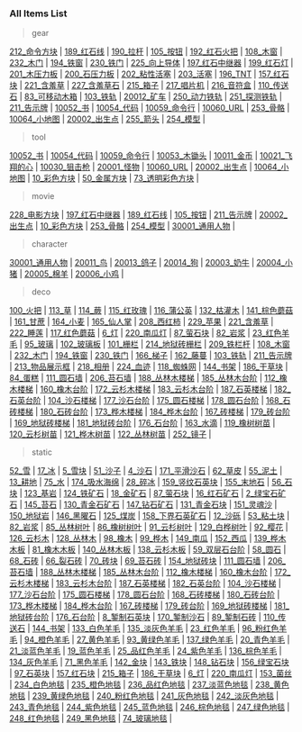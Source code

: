 <!-- BEGIN_AUTOGEN: do NOT edit in this block -->
### All Items List



> gear

[212_命令方块](item_Command_Block) | [189_红石线](item_Redstone_Wire) | [190_拉杆](item_Lever) | [105_按钮](item_Stone_Button) | [192_红石火把](item_Redstone_Torch_On) | [108_木窗](item_Trapdoor) | [232_木门](item_Wooden_Door) | [194_铁窗](item_IronTrapdoor) | [230_铁门](item_Iron_Door) | [225_向上导体](item_Redstone_Conductor) | [197_红石中继器](item_Redstone_Repeater) | [199_红石灯](item_Redstone_Lamp) | [201_木压力板](item_Wooden_Pressure_Plate) | [200_石压力板](item_Stone_Pressure_Plate) | [202_粘性活塞](item_StickyPiston) | [203_活塞](item_Piston) | [196_TNT](item_TNT) | [157_红石块](item_Block_Of_Redstone) | [221_含羞草](item_CornerGrass) | [227_含羞草石](item_BlockUpdateDetector) | [215_箱子](item_Chest) | [217_唱片机](item_MusicBox) | [216_音符盒](item_Note_Block) | [110_传送石](item_TeleportStone) | [83_可移动木箱](item_PhysicalBox) | [103_铁轨](item_Rails) | [20012_矿车](item_railcar) | [250_动力铁轨](item_RailPowered) | [251_探测铁轨](item_RailDetector) | [211_告示牌](item_Sign_Post) | [10052_书](item_Book) | [10054_代码](item_Code) | [10059_命令行](item_CommandLine) | [10060_URL](item_CmdUrl) | [253_骨骼](item_Bone) | [10064_小地图](item_Minimap) | [20002_出生点](item_player_spawn_point) | [255_箭头](item_BlockArrow) | [254_模型](item_BlockModel) | 

> tool

[10052_书](item_Book) | [10054_代码](item_Code) | [10059_命令行](item_CommandLine) | [10053_木锄头](item_wood_hoe) | [10011_金币](item_gold_coin) | [10021_飞翔的心](item_heart_blue) | [10030_狙击枪](item_gun_snipper) | [20001_怪物](item_simple_mob) | [10060_URL](item_CmdUrl) | [20002_出生点](item_player_spawn_point) | [10064_小地图](item_Minimap) | [10_彩色方块](item_ColorBlock) | [50_金属方块](item_MetalBlock) | [73_透明彩色方块](item_TransparentColorBlock) | 

> movie

[228_电影方块](item_MovieClip) | [197_红石中继器](item_Redstone_Repeater) | [189_红石线](item_Redstone_Wire) | [105_按钮](item_Stone_Button) | [211_告示牌](item_Sign_Post) | [20002_出生点](item_player_spawn_point) | [10_彩色方块](item_ColorBlock) | [253_骨骼](item_Bone) | [254_模型](item_BlockModel) | [30001_通用人物](item_villager) | 

> character

[30001_通用人物](item_villager) | [20011_鸟](item_bird) | [20013_鸽子](item_pigeon) | [20014_狗](item_dog) | [20003_奶牛](item_cow) | [20004_小猪](item_pig) | [20005_棉羊](item_sheep) | [20006_小鸡](item_chicken) | 

> deco

[100_火把](item_Torch) | [113_草](item_TallGrass) | [114_蕨](item_Fern) | [115_红玫瑰](item_Red_Rose) | [116_蒲公英](item_Yellow_Flower) | [132_枯灌木](item_DeadBush) | [141_棕色蘑菇](item_Brown_Mushroom) | [161_甘蔗](item_Reed) | [164_小麦](item_Wheat) | [165_仙人掌](item_Cactus) | [208_西红柿](item_Tomato) | [229_苹果](item_Apple) | [221_含羞草](item_CornerGrass) | [222_睡莲](item_LilyPad) | [117_红色蘑菇](item_Red_Mushroom) | [6_灯](item_Lamp) | [220_南瓜灯](item_Pumpkin_Lantern) | [87_萤石块](item_Glowstone) | [82_岩浆](item_Lava) | [23_红色羊毛](item_Red_Wool) | [95_玻璃](item_Glass) | [102_玻璃板](item_GlassPane) | [101_栅栏](item_Fence) | [214_地狱砖栅栏](item_NetherBrickFence) | [209_铁栏杆](item_IronBars) | [108_木窗](item_Trapdoor) | [232_木门](item_Wooden_Door) | [194_铁窗](item_IronTrapdoor) | [230_铁门](item_Iron_Door) | [166_梯子](item_Ladder) | [162_藤蔓](item_Vines) | [103_铁轨](item_Rails) | [211_告示牌](item_Sign_Post) | [213_物品展示框](item_Wall_Sign) | [218_相册](item_Painting) | [224_血迹](item_bloodstain) | [118_蜘蛛网](item_Cobweb) | [144_书架](item_Bookshelf) | [186_干草块](item_Hay_Block) | [84_蛋糕](item_Cake) | [111_圆石墙](item_Cobblestone_Wall) | [206_苔石墙](item_Mossy_Cobblestone_Wall) | [188_丛林木楼梯](item_Jungle_Wood_Stairs) | [185_丛林木台阶](item_Jungle_Wood_Slab) | [112_橡木楼梯](item_Oak_Wood_Stairs) | [160_橡木台阶](item_Oak_Wood_Slab) | [172_云杉木楼梯](item_Spruce_Wood_Stairs) | [183_云杉木台阶](item_Spruce_Wood_Slab) | [187_石英楼梯](item_Quartz_Stairs) | [182_石英台阶](item_Quartz_Slab) | [104_沙石楼梯](item_Sandstone_Stairs) | [177_沙石台阶](item_Sandstone_Slab) | [175_圆石楼梯](item_Cobblestone_Stairs) | [178_圆石台阶](item_Cobblestone_Slab) | [168_石砖楼梯](item_StoneBrick_Stairs) | [180_石砖台阶](item_StoneBrick_Slab) | [173_桦木楼梯](item_Birch_Wood_Stairs) | [184_桦木台阶](item_Birch_Wood_Slab) | [167_砖楼梯](item_Brick_Stairs) | [179_砖台阶](item_Brick_Slab) | [169_地狱砖楼梯](item_NetherBrick_Stairs) | [181_地狱砖台阶](item_NetherBrick_Slab) | [176_石台阶](item_Stone_Slab) | [163_水滴](item_WaterDrop) | [119_橡树树苗](item_Oak_Sapling) | [120_云杉树苗](item_Spruce_Sapling) | [121_桦木树苗](item_Birch_Sapling) | [122_丛林树苗](item_Jungle_Sapling) | [252_镜子](item_Mirror) | 

> static

[52_雪](item_Snow) | [17_冰](item_Ice) | [5_雪块](item_Snow_Block) | [51_沙子](item_Sand) | [4_沙石](item_Sandstone) | [171_平滑沙石](item_Smooth_Sandstone) | [62_草皮](item_Grass) | [55_泥土](item_Dirt) | [13_耕地](item_Soil) | [75_水](item_Water) | [174_吸水海绵](item_Sponge) | [28_碎冰](item_BrokenIce) | [159_竖纹石英块](item_Lines_Quartz_Block) | [155_末地石](item_End_Stone) | [56_石块](item_Stone) | [123_基岩](item_Bedrock) | [124_铁矿石](item_Iron_Ore) | [18_金矿石](item_Gold_Ore) | [87_萤石块](item_Glowstone) | [16_红石矿石](item_Redstone_Ore) | [2_绿宝石矿石](item_Emerald_Ore) | [145_苔石](item_Moss_Stone) | [130_青金石矿石](item_Lapis_Lazuli_Ore) | [147_钻石矿石](item_Diamond_Ore) | [131_青金石块](item_Lapis_Lazuli_Block) | [151_灵魂沙](item_Soul_Sand) | [150_地狱岩](item_Netherrack) | [146_黑曜石](item_Obsidian) | [125_煤炭](item_Coal_Ore) | [158_下界石英矿石](item_Nether_Quartz_Ore) | [12_沙砾](item_Gravel) | [53_粘土块](item_Clay) | [82_岩浆](item_Lava) | [85_丛林树叶](item_Jungle_Leaves) | [86_橡树树叶](item_Oak_Leaves) | [91_云杉树叶](item_Spruce_Leaves) | [129_白桦树叶](item_Birch_Leaves) | [92_樱花](item_Cherry_Blossoms) | [126_云杉木](item_Spruce_Wood) | [128_丛林木](item_Jungle_Wood) | [98_橡木](item_Oak_Wood) | [99_桦木](item_Birch_Wood) | [149_南瓜](item_Pumpkin) | [152_西瓜](item_Melon) | [139_桦木木板](item_Birch_Wood_Planks) | [81_橡木木板](item_Oak_Wood_Planks) | [140_丛林木板](item_Jungle_Wood_Planks) | [138_云杉木板](item_Spruce_Wood_Planks) | [59_双层石台阶](item_Double_Stone_Slab) | [58_圆石](item_Cobblestone) | [68_石砖](item_StoneBrick) | [66_裂石砖](item_Cracked_StoneBrick) | [70_砖块](item_Brick) | [69_苔石砖](item_Mossy_StoneBrick) | [154_地狱砖块](item_NetherBrick) | [111_圆石墙](item_Cobblestone_Wall) | [206_苔石墙](item_Mossy_Cobblestone_Wall) | [188_丛林木楼梯](item_Jungle_Wood_Stairs) | [185_丛林木台阶](item_Jungle_Wood_Slab) | [112_橡木楼梯](item_Oak_Wood_Stairs) | [160_橡木台阶](item_Oak_Wood_Slab) | [172_云杉木楼梯](item_Spruce_Wood_Stairs) | [183_云杉木台阶](item_Spruce_Wood_Slab) | [187_石英楼梯](item_Quartz_Stairs) | [182_石英台阶](item_Quartz_Slab) | [104_沙石楼梯](item_Sandstone_Stairs) | [177_沙石台阶](item_Sandstone_Slab) | [175_圆石楼梯](item_Cobblestone_Stairs) | [178_圆石台阶](item_Cobblestone_Slab) | [168_石砖楼梯](item_StoneBrick_Stairs) | [180_石砖台阶](item_StoneBrick_Slab) | [173_桦木楼梯](item_Birch_Wood_Stairs) | [184_桦木台阶](item_Birch_Wood_Slab) | [167_砖楼梯](item_Brick_Stairs) | [179_砖台阶](item_Brick_Slab) | [169_地狱砖楼梯](item_NetherBrick_Stairs) | [181_地狱砖台阶](item_NetherBrick_Slab) | [176_石台阶](item_Stone_Slab) | [8_錾制石英块](item_Chiseled_Quartz_Block) | [170_錾制沙石](item_Chiseled_Sandstone) | [89_錾制石砖](item_Chiseled_StoneBrick) | [110_传送石](item_TeleportStone) | [144_书架](item_Bookshelf) | [133_白色羊毛](item_White_Wool) | [135_淡灰色羊毛](item_Light_Gray_Wool) | [23_红色羊毛](item_Red_Wool) | [96_粉红色羊毛](item_Pink_Wool) | [94_橙色羊毛](item_Orange_Wool) | [27_黄色羊毛](item_Yellow_Wool) | [93_黄绿色羊毛](item_Lime_Wool) | [137_绿色羊毛](item_Green_Wool) | [20_青色羊毛](item_Cyan_Wool) | [21_淡蓝色羊毛](item_Light_Blue_Wool) | [19_蓝色羊毛](item_Blue_Wool) | [25_品红色羊毛](item_Magenta_Wool) | [24_紫色羊毛](item_Purple_Wool) | [136_棕色羊毛](item_Brown_Wool) | [134_灰色羊毛](item_Gray_Wool) | [71_黑色羊毛](item_Black_Wool) | [142_金块](item_Gold_Block) | [143_铁块](item_Iron_Block) | [148_钻石块](item_Diamond_Block) | [156_绿宝石块](item_Block_Of_Emerald) | [97_石英块](item_Block_Of_Quartz) | [157_红石块](item_Block_Of_Redstone) | [215_箱子](item_Chest) | [186_干草块](item_Hay_Block) | [6_灯](item_Lamp) | [220_南瓜灯](item_Pumpkin_Lantern) | [153_菌丝](item_Mycelium) | [234_白色地毯](item_White_Carpet) | [235_橙色地毯](item_Orange_Carpet) | [236_品红色地毯](item_Magenta_Carpet) | [237_淡蓝色地毯](item_Light_Blue_Carpet) | [238_黄色地毯](item_Yellow_Carpet) | [239_黄绿色地毯](item_Lime_Carpet) | [240_粉红色地毯](item_Pink_Carpet) | [241_灰色地毯](item_Gray_Carpet) | [242_淡灰色地毯](item_Light_Gray_Carpet) | [243_青色地毯](item_Cyan_Carpet) | [244_紫色地毯](item_Purple_Carpet) | [245_蓝色地毯](item_Blue_Carpet) | [246_棕色地毯](item_Brown_Carpet) | [247_绿色地毯](item_Green_Carpet) | [248_红色地毯](item_Red_Carpet) | [249_黑色地毯](item_Black_Carpet) | [74_玻璃地毯](item_Glass_Carpet) | 
<!-- END_AUTOGEN-->